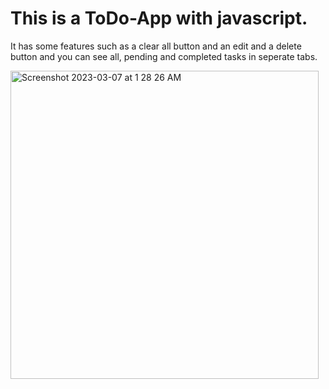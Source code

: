 # This is a ToDo-App with javascript.

It has some features such as a clear all button and an edit and a delete button and you can see all, pending and completed tasks in seperate tabs.

<img width="493" alt="Screenshot 2023-03-07 at 1 28 26 AM" src="https://user-images.githubusercontent.com/44643767/223339308-2ff7bd79-3cc0-4a23-b256-926cb010321e.png">
